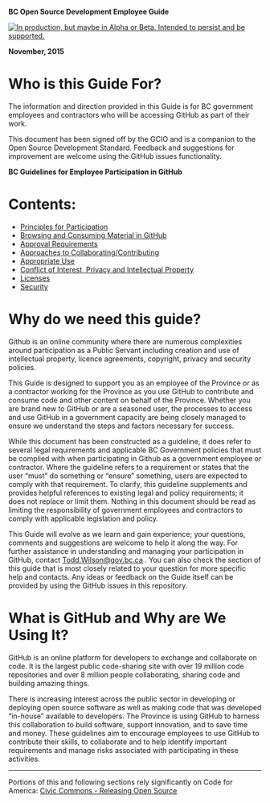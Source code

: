 **BC Open Source Development Employee Guide**

<a rel="Delivery" href="https://github.com/BCDevExchange/docs/blob/master/discussion/projectstates.md"><img alt="In production, but maybe in Alpha or Beta. Intended to persist and be supported." style="border-width:0" src="https://assets.bcdevexchange.org/images/badges/delivery.svg" title="In production, but maybe in Alpha or Beta. Intended to persist and be supported." /></a> 

**November, 2015**

# Who is this Guide For? #
The information and direction provided in this Guide is for BC government employees and contractors who will be accessing GitHub as part of their work. 

This document has been signed off by the GCIO and is a companion to the Open Source Development Standard. Feedback and suggestions for improvement are welcome using the GitHub issues functionality.

**BC Guidelines for Employee Participation in GitHub**
# Contents: #

- [Principles for Participation](Principles.md)
- [Browsing and Consuming Material in GitHub](browsing-consuming.md)
- [Approval Requirements](Content-Approval-Checklist.md)
- [Approaches to Collaborating/Contributing](Collaborating-Contributing.md)
- [Appropriate Use](appropriate-use.md)
- [Conflict of Interest, Privacy and Intellectual Property](COI-Priv-IP.md)
- [Licenses](Licenses.md)
- [Security](Security.md)


# Why do we need this guide?

Github is an online community where there are numerous complexities around participation as a Public Servant including creation and use of intellectual property, licence agreements, copyright, privacy and security policies. 

This Guide is designed to support you as an employee of the Province or as a contractor working for the Province as you use GitHub to contribute and consume code and other content on behalf of the Province. Whether you are brand new to GitHub or are a seasoned user, the processes to access and use GitHub in a government capacity are being closely managed to ensure we understand the steps and factors necessary for success.

While this document has been constructed as a guideline, it does refer to several legal requirements and applicable BC Government policies that must be complied with when participating in Github as a government employee or contractor.  Where the guideline refers to a requirement or states that the user “must” do something or “ensure” something, users are expected to comply with that requirement.  To clarify, this guideline supplements and provides helpful references to existing legal and policy requirements; it does not replace or limit them.  Nothing in this document should be read as limiting the responsibility of government employees and contractors to comply with applicable legislation and policy. 

This Guide will evolve as we learn and gain experience; your questions, comments and suggestions are welcome to help it along the way.  For further assistance in understanding and managing your participation in GitHub, contact Todd.Wilson@gov.bc.ca . You can also check the section of this guide that is most closely related to your question for more specific help and contacts.  Any ideas or feedback on the Guide itself can be provided by using the GitHub issues in this repository.    



# What is GitHub and Why are We Using It?

GitHub is an online platform for developers to exchange and collaborate on code.  It is the largest public code-sharing site with over 19 million code repositories and over 8 million people collaborating, sharing code and building amazing things.

There is increasing interest across the public sector in developing or deploying open source software as well as making code that was developed “in-house” available to developers. The Province is using GitHub to harness this collaboration to build software, support innovation, and to save time and money. These guidelines aim to encourage employees to use GitHub to contribute their skills, to collaborate and to help identify important requirements and manage risks associated with participating in these activities. 

----------

Portions of this and following sections rely significantly on Code for America: [Civic Commons - Releasing Open Source](http://wiki.civiccommons.org/Releasing_Open_Source)
